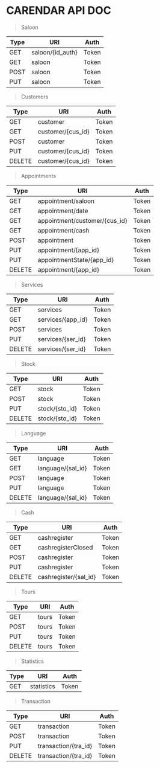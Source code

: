 # CARENDAR API DOC

> Saloon

|Type           | URI              | Auth           | 
| ------------- | ---------------- |:--------------:| 
|GET            | saloon/{id_auth} | Token          | 
|GET            | saloon           | Token          |
|POST           | saloon           | Token          | 
|PUT            | saloon           | Token          | 


> Customers

|Type           | URI               | Auth           | 
| ------------- | ----------------- |:--------------:| 
|GET            | customer          | Token          | 
|GET            | customer/{cus_id} | Token          |
|POST           | customer          | Token          | 
|PUT            | customer/{cus_id} | Token          | 
|DELETE         | customer/{cus_id} | Token          | 

> Appointments

|Type           | URI                           | Auth           | 
| ------------- | ----------------------------- |:--------------:| 
|GET            | appointment/saloon            | Token          | 
|GET            | appointment/date              | Token          |
|GET            | appointment/customer/{cus_id} | Token          | 
|GET            | appointment/cash              | Token          | 
|POST           | appointment                   | Token          | 
|PUT            | appointment/{app_id}          | Token          | 
|PUT            | appointmentState/{app_id}     | Token          | 
|DELETE         | appointment/{app_id}          | Token          | 

> Services

|Type           | URI               | Auth           | 
| ------------- | ----------------- |:--------------:| 
|GET            | services          | Token          | 
|GET            | services/{app_id} | Token          |
|POST           | services          | Token          | 
|PUT            | services/{ser_id} | Token          | 
|DELETE         | services/{ser_id} | Token          | 

> Stock

|Type           | URI               | Auth           | 
| ------------- | ----------------- |:--------------:| 
|GET            | stock             | Token          | 
|POST           | stock             | Token          |
|PUT            | stock/{sto_id}    | Token          | 
|DELETE         | stock/{sto_id}    | Token          | 

> Language

|Type           | URI                   | Auth           | 
| ------------- | --------------------- |:--------------:| 
|GET            | language          | Token          | 
|GET            | language/{sal_id}    | Token          |
|POST           | language          | Token          | 
|PUT            | language          | Token          | 
|DELETE         | language/{sal_id} | Token          | 

> Cash

|Type           | URI                   | Auth           | 
| ------------- | --------------------- |:--------------:| 
|GET            | cashregister          | Token          | 
|GET            | cashregisterClosed    | Token          |
|POST           | cashregister          | Token          | 
|PUT            | cashregister          | Token          | 
|DELETE         | cashregister/{sal_id} | Token          | 

> Tours

|Type           | URI                   | Auth           | 
| ------------- | --------------------- |:--------------:| 
|GET            | tours          | Token          | 
|POST            | tours    | Token          |
|PUT           | tours          | Token          | 
|DELETE            | tours          | Token          | 

> Statistics

|Type           | URI                   | Auth           | 
| ------------- | --------------------- |:--------------:| 
|GET            | statistics          | Token          | 

> Transaction

|Type           | URI                   | Auth           | 
| ------------- | --------------------- |:--------------:| 
|GET            | transaction           | Token          | 
|POST           | transaction           | Token          |
|PUT            | transaction/{tra_id}  | Token          | 
|DELETE         | transaction/{tra_id}  | Token          | 






















